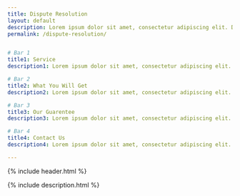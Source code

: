 ```yaml
---
title: Dispute Resolution
layout: default
description: Lorem ipsum dolor sit amet, consectetur adipiscing elit. Duis vel justo sodales, posuere arcu porttitor
permalink: /dispute-resolution/


# Bar 1
title1: Service
description1: Lorem ipsum dolor sit amet, consectetur adipiscing elit. Duis vel justo sodales, posuere arcu porttitor, scelerisque leo. Suspendisse libero ipsum, luctus lacinia metus sit amet, semper maximus purus. Nullam rutrum tempor massa, sit amet euismod dui pellentesque et. Donec vitae finibus metus. Suspendisse auctor tortor est, et elementum arcu pulvinar tincidunt. Etiam varius eget lacus ut finibus. Fusce enim enim, tempus at eleifend vitae, varius a mauris. Mauris eu purus a ex sagittis imperdiet et sit amet est.

# Bar 2
title2: What You Will Get
description2: Lorem ipsum dolor sit amet, consectetur adipiscing elit. Duis vel justo sodales, posuere arcu porttitor, scelerisque leo. Suspendisse libero ipsum, luctus lacinia metus sit amet, semper maximus purus. Nullam rutrum tempor massa, sit amet euismod dui pellentesque et. Donec vitae finibus metus. Suspendisse auctor tortor est, et elementum arcu pulvinar tincidunt. Etiam varius eget lacus ut finibus. Fusce enim enim, tempus at eleifend vitae, varius a mauris. Mauris eu purus a ex sagittis imperdiet et sit amet est.

# Bar 3
title3: Our Guarentee
description3: Lorem ipsum dolor sit amet, consectetur adipiscing elit. Duis vel justo sodales, posuere arcu porttitor, scelerisque leo. Suspendisse libero ipsum, luctus lacinia metus sit amet, semper maximus purus. Nullam rutrum tempor massa, sit amet euismod dui pellentesque et. Donec vitae finibus metus. Suspendisse auctor tortor est, et elementum arcu pulvinar tincidunt. Etiam varius eget lacus ut finibus. Fusce enim enim, tempus at eleifend vitae, varius a mauris. Mauris eu purus a ex sagittis imperdiet et sit amet est.

# Bar 4
title4: Contact Us
description4: Lorem ipsum dolor sit amet, consectetur adipiscing elit. Duis vel justo sodales, posuere arcu porttitor, scelerisque leo. Suspendisse libero ipsum, luctus lacinia metus sit amet, semper maximus purus. Nullam rutrum tempor massa, sit amet euismod dui pellentesque et. Donec vitae finibus metus. Suspendisse auctor tortor est, et elementum arcu pulvinar tincidunt. Etiam varius eget lacus ut finibus. Fusce enim enim, tempus at eleifend vitae, varius a mauris. Mauris eu purus a ex sagittis imperdiet et sit amet est.

---
```

<style>
        .content-page-header {background-image: url(/assets/img/dispute-resolution-header.jpg);}
</style>

{% include header.html %} 

{% include description.html %} 